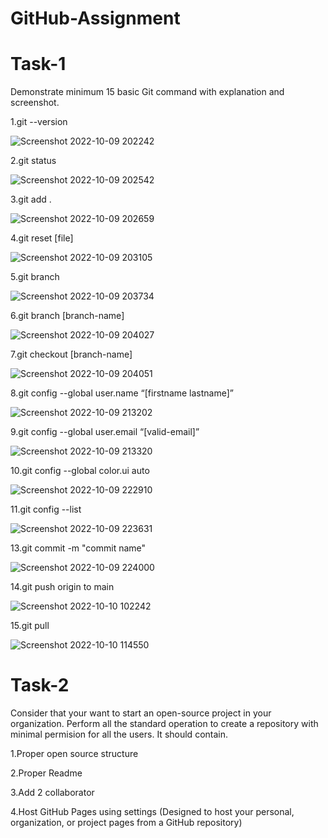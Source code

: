 # GitHub-Assignment
# Task-1

Demonstrate minimum 15 basic Git command with explanation and screenshot.

1.git --version

![Screenshot 2022-10-09 202242](https://user-images.githubusercontent.com/110589612/194764083-8ba681af-2865-4e39-ace3-6b12d835a942.png)

2.git status

![Screenshot 2022-10-09 202542](https://user-images.githubusercontent.com/110589612/194764101-4b9666e3-268c-408c-8dd6-4ad6eca61d9e.png)

3.git add .

![Screenshot 2022-10-09 202659](https://user-images.githubusercontent.com/110589612/194764134-9fff0760-5c48-46d2-94de-3cf22986bd22.png)

4.git reset [file]

![Screenshot 2022-10-09 203105](https://user-images.githubusercontent.com/110589612/194764152-236d581c-f2d7-4bdc-81ef-cf06cd219107.png)

5.git branch

![Screenshot 2022-10-09 203734](https://user-images.githubusercontent.com/110589612/194765452-a7150b05-169d-42b4-9a03-327d279bf4ef.png)

6.git branch [branch-name]

![Screenshot 2022-10-09 204027](https://user-images.githubusercontent.com/110589612/194765602-2b4e3271-03b0-458f-8232-6892a9d3b298.png)

7.git checkout [branch-name]

![Screenshot 2022-10-09 204051](https://user-images.githubusercontent.com/110589612/194765679-b30dbae7-21dc-40b9-85df-487fe0c5974f.png)

8.git config --global user.name “[firstname lastname]”

![Screenshot 2022-10-09 213202](https://user-images.githubusercontent.com/110589612/194767194-9450903c-c43a-4caa-b537-31d24488f4b5.png)

9.git config --global user.email “[valid-email]”

![Screenshot 2022-10-09 213320](https://user-images.githubusercontent.com/110589612/194767226-5dfad725-e740-42a9-81ba-ec3acfb16ef1.png)

10.git config --global color.ui auto

![Screenshot 2022-10-09 222910](https://user-images.githubusercontent.com/110589612/194769799-203216b9-cd7f-4d87-a1fe-1762350b2b09.png)

11.git config --list

![Screenshot 2022-10-09 223631](https://user-images.githubusercontent.com/110589612/194770053-6124d036-1501-43e3-b091-6e5b00ff5ea6.png)

13.git commit -m "commit name"

![Screenshot 2022-10-09 224000](https://user-images.githubusercontent.com/110589612/194770191-d6fd142c-edab-4404-b56c-b6ce589b328d.png)


14.git push origin to main

![Screenshot 2022-10-10 102242](https://user-images.githubusercontent.com/110589612/194805615-14e323e6-2f2f-4cf0-9cff-56abfac63e67.png)

15.git pull 

![Screenshot 2022-10-10 114550](https://user-images.githubusercontent.com/110589612/194807682-ed71d920-6acc-4a05-805e-ab24f3eaa2bb.png)

# Task-2

Consider that your want to start an open-source project in your organization. Perform all the standard operation to create a repository with minimal permision for all the users. It should contain.

1.Proper open source structure

2.Proper Readme

3.Add 2 collaborator

4.Host GitHub Pages using settings (Designed to host your personal, organization, or project pages from a GitHub repository)